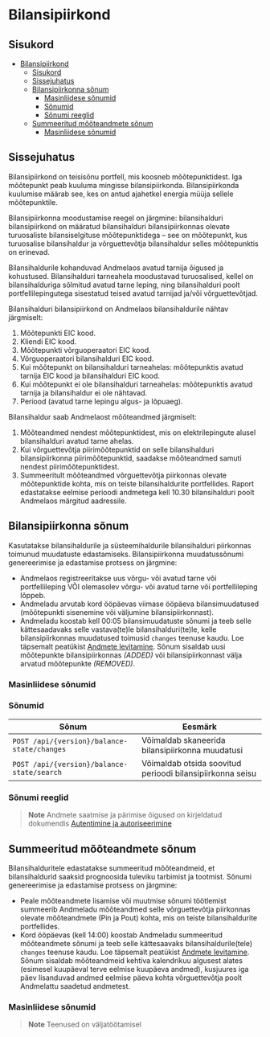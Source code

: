 # Bilansipiirkond

## Sisukord

- [Bilansipiirkond](#bilansipiirkond)
  - [Sisukord](#sisukord)
  - [Sissejuhatus](#sissejuhatus)
  - [Bilansipiirkonna sõnum](#bilansipiirkonna-sõnum)
    - [Masinliidese sõnumid](#masinliidese-sõnumid)
    - [Sõnumid](#sõnumid)
    - [Sõnumi reeglid](#sõnumi-reeglid)
  - [Summeeritud mõõteandmete sõnum](#summeeritud-mõõteandmete-sõnum)
    - [Masinliidese sõnumid](#masinliidese-sõnumid-1)

## Sissejuhatus

Bilansipiirkond on teisisõnu portfell, mis koosneb mõõtepunktidest. Iga mõõtepunkt peab kuuluma mingisse bilansipiirkonda. Bilansipiirkonda kuulumise määrab see, kes on antud ajahetkel energia müüja sellele mõõtepunktile.

Bilansipiirkonna moodustamise reegel on järgmine: bilansihalduri bilansipiirkond on määratud bilansihalduri bilansipiirkonnas olevate turuosaliste bilansiselgituse mõõtepunktidega – see on mõõtepunkt, kus turuosalise bilansihaldur ja võrguettevõtja bilansihaldur selles mõõtepunktis on erinevad.

Bilansihaldurile kohanduvad Andmelaos avatud tarnija õigused ja kohustused. Bilansihalduri tarneahela moodustavad turuosalised, kellel on bilansihalduriga sõlmitud avatud tarne leping, ning bilansihalduri poolt portfellilepingutega sisestatud teised avatud tarnijad ja/või võrguettevõtjad.

Bilansihalduri bilansipiirkond on Andmelaos bilansihaldurile nähtav järgmiselt:

1. Mõõtepunkti EIC kood.
2. Kliendi EIC kood.
3. Mõõtepunkti võrguoperaatori EIC kood.
4. Võrguoperaatori bilansihalduri EIC kood.
5. Kui mõõtepunkt on bilansihalduri tarneahelas: mõõtepunktis avatud tarnija EIC kood ja bilansihalduri EIC kood.
6. Kui mõõtepunkt ei ole bilansihalduri tarneahelas: mõõtepunktis avatud tarnija ja bilansihaldur ei ole nähtavad.
7. Periood (avatud tarne lepingu algus- ja lõpuaeg).

Bilansihaldur saab Andmelaost mõõteandmed järgmiselt:

1. Mõõteandmed nendest mõõtepunktidest, mis on elektrilepingute alusel bilansihalduri avatud tarne ahelas.
2. Kui võrguettevõtja piirimõõtepunktid on selle bilansihalduri bilansipiirkonna piirimõõtepunktid, saadakse mõõteandmed samuti nendest piirimõõtepunktidest.
3. Summeeritult mõõteandmed võrguettevõtja piirkonnas olevate mõõtepunktide kohta, mis on teiste bilansihaldurite portfellides. Raport edastatakse eelmise perioodi andmetega kell 10.30 bilansihalduri poolt Andmelaos märgitud aadressile.

## Bilansipiirkonna sõnum

Kasutatakse bilansihaldurile ja süsteemihaldurile bilansihalduri piirkonnas toimunud muudatuste edastamiseks. Bilansipiirkonna muudatussõnumi genereerimise ja edastamise protsess on järgmine:

- Andmelaos registreeritakse uus võrgu- või avatud tarne või portfellileping VÕI olemasolev võrgu- või avatud tarne või portfellileping lõppeb.
- Andmeladu arvutab kord ööpäevas viimase ööpäeva bilansimuudatused (mõõtepunkti sisenemine või väljumine bilansipiirkonnast).
- Andmeladu koostab kell 00:05 bilansimuudatuste sõnumi ja teeb selle kättesaadavaks selle vastava(te)le bilansihalduri(te)le, kelle bilansipiirkonnas muudatused toimusid `changes` teenuse kaudu. Loe täpsemalt peatükist [Andmete levitamine](30-andmete-levitamine.md). Sõnum sisaldab uusi mõõtepunkte bilansipiirkonnas *(ADDED)* või bilansipiirkonnast välja arvatud mõõtepunkte *(REMOVED)*.

### Masinliidese sõnumid

### Sõnumid

| Sõnum                                       | Eesmärk                                                   |
|---------------------------------------------|-----------------------------------------------------------|
| `POST /api/{version}/balance-state/changes` | Võimaldab skaneerida bilansipiirkonna muudatusi           |
| `POST /api/{version}/balance-state/search`  | Võimaldab otsida soovitud perioodi bilansipiirkonna seisu |

### Sõnumi reeglid

> **Note**
> Andmete saatmise ja pärimise õigused on kirjeldatud dokumendis [Autentimine ja autoriseerimine](02-autentimine-ja-autoriseerimine.md)

## Summeeritud mõõteandmete sõnum

Bilansihalduritele edastatakse summeeritud mõõteandmeid, et bilansihaldurid saaksid prognoosida tuleviku tarbimist ja tootmist. Sõnumi genereerimise ja edastamise protsess on järgmine:

- Peale mõõteandmete lisamise või muutmise sõnumi töötlemist summeerib Andmeladu mõõteandmed selle võrguettevõtja piirkonnas olevate mõõteandmete (Pin ja Pout) kohta, mis on teiste bilansihaldurite portfellides.
- Kord ööpäevas (kell 14:00) koostab Andmeladu summeeritud mõõteandmete sõnumi ja teeb selle kättesaavaks bilansihaldurile(tele) `changes` teenuse kaudu. Loe täpsemalt peatükist [Andmete levitamine](30-andmete-levitamine.md). Sõnum sisaldab mõõteandmeid kehtiva kalendrikuu algusest alates (esimesel kuupäeval terve eelmise kuupäeva andmed), kusjuures iga päev lisanduvad andmed eelmise päeva kohta võrguettevõtja poolt Andmelattu saadetud andmetest.

### Masinliidese sõnumid

> **Note**
> Teenused on väljatöötamisel
